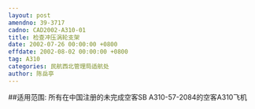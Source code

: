 ```yaml
---
layout: post
amendno: 39-3717
cadno: CAD2002-A310-01
title: 检查冲压涡轮支架
date: 2002-07-26 00:00:00 +0800
effdate: 2002-08-02 00:00:00 +0800
tag: A310
categories: 民航西北管理局适航处
author: 陈岳亭
---
```


##适用范围:
所有在中国注册的未完成空客SB A310-57-2084的空客A310飞机

